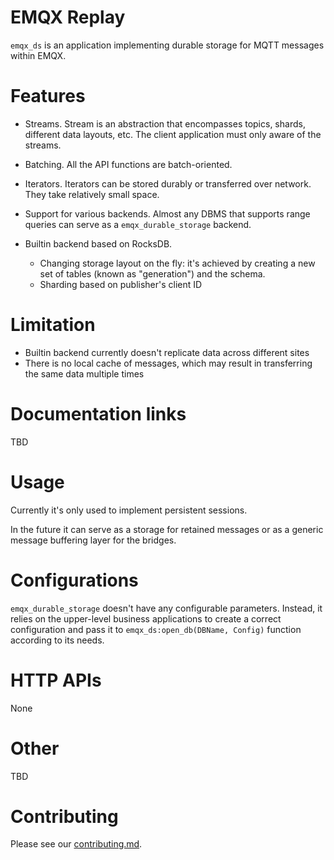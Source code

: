# EMQX Replay

`emqx_ds` is an application implementing durable storage for MQTT messages within EMQX.

# Features

- Streams. Stream is an abstraction that encompasses topics, shards, different data layouts, etc.
  The client application must only aware of the streams.

- Batching. All the API functions are batch-oriented.

- Iterators. Iterators can be stored durably or transferred over network.
  They take relatively small space.

- Support for various backends. Almost any DBMS that supports range
  queries can serve as a `emqx_durable_storage` backend.

- Builtin backend based on RocksDB.
  - Changing storage layout on the fly: it's achieved by creating a
    new set of tables (known as "generation") and the schema.
  - Sharding based on publisher's client ID

# Limitation

- Builtin backend currently doesn't replicate data across different sites
- There is no local cache of messages, which may result in transferring the same data multiple times

# Documentation links
TBD

# Usage

Currently it's only used to implement persistent sessions.

In the future it can serve as a storage for retained messages or as a generic message buffering layer for the bridges.

# Configurations

`emqx_durable_storage` doesn't have any configurable parameters.
Instead, it relies on the upper-level business applications to create
a correct configuration and pass it to `emqx_ds:open_db(DBName, Config)`
function according to its needs.

# HTTP APIs

None

# Other
TBD

# Contributing
Please see our [contributing.md](../../CONTRIBUTING.md).
